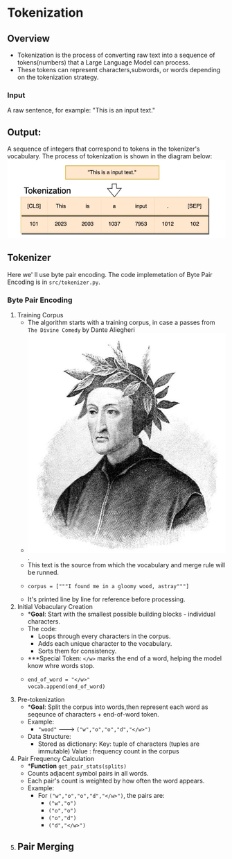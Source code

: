 # Tokenization

## Overview
- Tokenization is the process of converting raw text into a sequence of tokens(numbers) that a Large Language Model can process.
- These tokens can represent characters,subwords, or words depending on the tokenization strategy.
 

### Input
A raw sentence, for example: 
"This is an input text."

## Output:
A sequence of integers that correspond to tokens in the tokenizer's vocabulary.
The process of tokenization is shown in the diagram below:
![Output Example](../assets/tokenization.png)

## Tokenizer 
Here we' ll use byte pair encoding.
The code implemetation of Byte Pair Encoding is in `src/tokenizer.py`.
### Byte Pair Encoding
1. Training Corpus
   - The algorithm starts with a training corpus, in case a passes from `The Divine Comedy` by Dante Aliegheri
   - ![Dante](../assets/dante.jpg).
   - This text is the source from which the vocabulary and merge rule will be runned.
   - ````
     corpus = ["""I found me in a gloomy wood, astray"""]

   - It's printed line by line for reference before
     processing.
2. Initial Vobaculary Creation
   - ***Goal**: Start with the smallest possible building blocks - individual characters.
   - The code:
     - Loops through every characters in the corpus.
     - Adds each unique character to the vocabulary.
     -  Sorts them for consistency.
   - ***Special Token: `</w>` marks the end of a word, helping the model know whre words stop.
   - ````
     end_of_word = "</w>"
     vocab.append(end_of_word)

3. Pre-tokenization
   - ***Goal**: Split the corpus into words,then represent each word as seqeunce of characters + end-of-word token.
   - Example:
     - `"wood"` ---> `("w","o","o","d","</w>")`
   - Data Structure:
     - Stored as dictionary:
        Key: tuple of characters (tuples are immutable)
        Value : frequency count in the corpus
4. Pair Frequency Calculation
   - ***Function** `get_pair_stats(splits)`
   - Counts adjacent symbol pairs in all words.
   - Each pair's count is weighted by how often the word appears.
   - Example:
     - For `("w","o","o","d","</w>")`, the pairs are:
        - `("w","o")`
        - `("o","o")`
        - `("o","d")`
        - `("d","</w>")`
5. Pair Merging
   -
     





